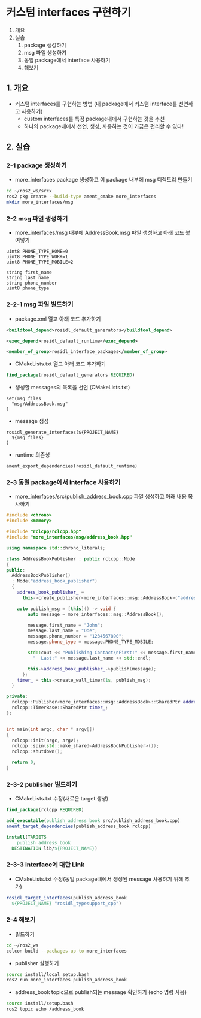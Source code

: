# 커스텀 interfaces 구현하기
1. 개요
2. 실습
   1. package 생성하기
   2. msg 파일 생성하기
   3. 동일 package에서 interface 사용하기
   4. 해보기
## 1. 개요
* 커스텀 interfaces를 구현하는 방법 (내 package에서 커스텀 interface를 선언하고 사용하기)
  * custom interfaces를 특정 package내에서 구현하는 것을 추천
  * 하나의 package내에서 선언, 생성, 사용하는 것이 가끔은 편리할 수 있다!
## 2. 실습
### 2-1 package 생성하기
* more_interfaces package 생성하고 이 package 내부에 msg 디렉토리 만들기
```bash
cd ~/ros2_ws/srcx
ros2 pkg create --build-type ament_cmake more_interfaces
mkdir more_interfaces/msg
```

### 2-2 msg 파일 생성하기
* more_interfaces/msg 내부에 AddressBook.msg 파일 생성하고 아래 코드 붙여넣기
```
uint8 PHONE_TYPE_HOME=0
uint8 PHONE_TYPE_WORK=1
uint8 PHONE_TYPE_MOBILE=2

string first_name
string last_name
string phone_number
uint8 phone_type
```

### 2-2-1 msg 파일 빌드하기
* package.xml 열고 아래 코드 추가하기
```xml
<buildtool_depend>rosidl_default_generators</buildtool_depend>

<exec_depend>rosidl_default_runtime</exec_depend>

<member_of_group>rosidl_interface_packages</member_of_group>
```

* CMakeLists.txt 열고 아래 코드 추가하기
```cmake
find_package(rosidl_default_generators REQUIRED)
```

* 생성할 messages의 목록을 선언 (CMakeLists.txt)
```
set(msg_files
  "msg/AddressBook.msg"
)
```

* message 생성
```
rosidl_generate_interfaces(${PROJECT_NAME}
  ${msg_files}
)
```

* runtime 의존성
```
ament_export_dependencies(rosidl_default_runtime)
```

### 2-3 동일 package에서 interface 사용하기
* more_interfaces/src/publish_address_book.cpp 파일 생성하고 아래 내용 복사하기
```c++
#include <chrono>
#include <memory>

#include "rclcpp/rclcpp.hpp"
#include "more_interfaces/msg/address_book.hpp"

using namespace std::chrono_literals;

class AddressBookPublisher : public rclcpp::Node
{
public:
  AddressBookPublisher()
  : Node("address_book_publisher")
  {
    address_book_publisher_ =
      this->create_publisher<more_interfaces::msg::AddressBook>("address_book", 10);

    auto publish_msg = [this]() -> void {
        auto message = more_interfaces::msg::AddressBook();

        message.first_name = "John";
        message.last_name = "Doe";
        message.phone_number = "1234567890";
        message.phone_type = message.PHONE_TYPE_MOBILE;

        std::cout << "Publishing Contact\nFirst:" << message.first_name <<
          "  Last:" << message.last_name << std::endl;

        this->address_book_publisher_->publish(message);
      };
    timer_ = this->create_wall_timer(1s, publish_msg);
  }

private:
  rclcpp::Publisher<more_interfaces::msg::AddressBook>::SharedPtr address_book_publisher_;
  rclcpp::TimerBase::SharedPtr timer_;
};


int main(int argc, char * argv[])
{
  rclcpp::init(argc, argv);
  rclcpp::spin(std::make_shared<AddressBookPublisher>());
  rclcpp::shutdown();

  return 0;
}
```

### 2-3-2 publisher 빌드하기
* CMakeLists.txt 수정(새로운 target 생성)
```cmake
find_package(rclcpp REQUIRED)

add_executable(publish_address_book src/publish_address_book.cpp)
ament_target_dependencies(publish_address_book rclcpp)

install(TARGETS
    publish_address_book
  DESTINATION lib/${PROJECT_NAME})
```

### 2-3-3 interface에 대한 Link
* CMakeLists.txt 수정(동일 package내에서 생성된 message 사용하기 위해 추가)
```cmake
rosidl_target_interfaces(publish_address_book
  ${PROJECT_NAME} "rosidl_typesupport_cpp")
```

### 2-4 해보기
* 빌드하기
```bash
cd ~/ros2_ws
colcon build --packages-up-to more_interfaces
```

* publisher 실행하기
```bash
source install/local_setup.bash
ros2 run more_interfaces publish_address_book
```

* address_book topic으로 publish되는 message 확인하기 (echo 명령 사용)
```bash
source install/setup.bash
ros2 topic echo /address_book
```

